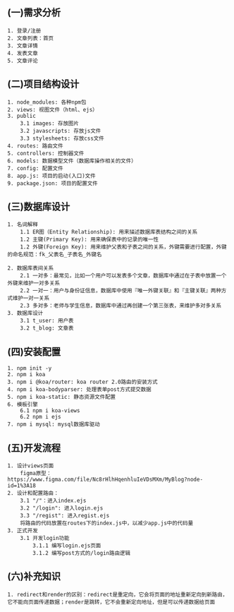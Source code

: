 ## (一)需求分析
    1. 登录/注册
    2. 文章列表：首页
    3. 文章详情
    4. 发表文章
    5. 文章评论
## (二)项目结构设计
    1. node_modules: 各种npm包
    2. views: 视图文件（html、ejs）
    3. public
        3.1 images: 存放图片
        3.2 javascripts: 存放js文件
        3.3 stylesheets: 存放css文件
    4. routes: 路由文件
    5. controllers: 控制器文件
    6. models: 数据模型文件（数据库操作相关的文件）
    7. config: 配置文件
    8. app.js: 项目的启动(入口)文件
    9. package.json: 项目的配置文件
## (三)数据库设计
    1. 名词解释
        1.1 ER图（Entity Relationship): 用来描述数据库表结构之间的关系
        1.2 主键(Primary Key): 用来确保表中的记录的唯一性
        1.2 外键(Foreign Key): 用来维护父表和子表之间的关系，外键需要进行配置，外键的命名规范：fk_父表名_子表名_外键名

    2. 数据库表间关系
        2.1 一对多：最常见，比如一个用户可以发表多个文章，数据库中通过在子表中放置一个外键来维护一对多关系
        2.2 一对一：用户与身份证信息，数据库中使用『唯一外键关联』和『主键关联』两种方式维护一对一关系
        2.3 多对多：老师与学生信息，数据库中通过再创建一个第三张表，来维护多对多关系
    3. 数据库设计
        3.1 t_user: 用户表
        3.2 t_blog: 文章表

## (四)安装配置
    1. npm init -y
    2. npm i koa
    3. npm i @koa/router: koa router 2.0路由的安装方式
    4. npm i koa-bodyparser: 处理表单post方式提交数据
    5. npm i koa-static: 静态资源文件配置
    6. 模板引擎
        6.1 npm i koa-views
        6.2 npm i ejs
    7. npm i mysql: mysql数据库驱动

## (五)开发流程
    1. 设计views页面
        figma原型：https://www.figma.com/file/Nc8rHlhHqenhluIeVDsMXm/MyBlog?node-id=1%3A18
    2. 设计和配置路由：
        3.1 "/"：进入index.ejs
        3.2 "/login": 进入login.ejs
        3.3 "/regist": 进入regist.ejs
        将路由的代码放置在routes下的index.js中，以减少app.js中的代码量
    3. 正式开发
        3.1 开发login功能
            3.1.1 编写login.ejs页面
            3.1.2 编写post方式的/login路由逻辑

## (六)补充知识
    1. redirect和render的区别：redirect是重定向，它会将页面的地址重新定向到新路由，它不能向页面传递数据；render是跳转，它不会重新定向地址，但是可以传递数据给页面